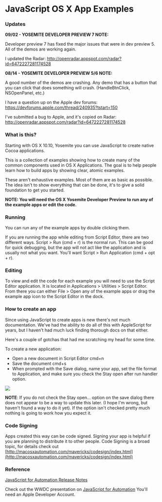 # JavaScript OS X App Examples

### Updates

**09/02 - YOSEMITE DEVELOPER PREVIEW 7 NOTE:**

Developer preview 7 has fixed the major issues that were in dev preview 5. All of
the demos are working again.

I updated the Radar: http://openradar.appspot.com/radar?id=6472227281174528

**08/14 - YOSEMITE DEVELOPER PREVIEW 5/6 NOTE:**

A good number of the demos are crashing. Any demo that has a button that you can click
that does something will crash. (HandleBtnClick, NSOpenPanel, etc.)

I have a question up on the Apple dev forums:
https://devforums.apple.com/thread/240935?tstart=150

I've submitted a bug to Apple, and it's copied on Radar:
http://openradar.appspot.com/radar?id=6472227281174528

### What is this?

Starting with OS X 10.10, Yosemite you can use JavaScript to create native Cocoa
applications.

This is a collection of examples showing how to create many of the common components
used in OS X Applications. The goal is to help people learn how to build apps
by showing clear, atomic examples.

These aren't exhaustive examples. Most of them are as basic as possible. The idea
isn't to show everything that can be done, it's to give a solid foundation to get you started.

**NOTE: You will need the OS X Yosemite Developer Preview to run any of the example
apps or edit the code.**

### Running
You can run any of the example apps by double clicking them.

If you are running the app while editing from Script Editor, there are two different ways.
Script > Run (cmd + r) is the normal run. This can be good for quick debugging, but
the app will not act like the application and is usually not what you want. You'll
want Script > Run Application  (cmd + opt + r).

### Editing
To view and edit the code for each example you will need to use the Script Editor
application. It is located in Applications > Utilities > Script Editor. From there
you can either File > Open any of the example apps or drag the example app icon
to the Script Editor in the dock.

### How to create an app
Since using JavaScript to create apps is new there's not much documentation. We've
had the ability to do all of this with AppleScript for years, but I haven't had
much luck finding thorough docs on that either.

Here's a couple of gotchas that had me scratching my head for some time.

To create a new application:
- Open a new document in Script Editor cmd+n
- Save the document cmd+s
- When prompted with the Save dialog, name your app, set the file format to Application, and
make sure you check the Stay open after run handler option.

![](http://f.cl.ly/items/0h0R390u343T2d0q0723/newapplication.png)

**NOTE**: If you do not check the Stay open... option on the save dialog there does
not appear to be a way to update this later. (I hope I'm wrong, but haven't found a way to do it yet).
If the option isn't checked pretty much nothing is going to work how you expect it.

### Code Signing
Apps created this way can be code signed. Signing your app is helpful if you are
planning to distribute it to other people. Code Signing is a broad topic, for details
check out [http://macosxautomation.com/mavericks/codesign/index.html](http://macosxautomation.com/mavericks/codesign/index.html)

### Reference
[JavaScript for Automation Release Notes](https://developer.apple.com/library/prerelease/mac/releasenotes/interapplicationcommunication/rn-javascriptforautomation/index.html)

Check out the WWDC presentation on [JavaScript for Automation](https://developer.apple.com/videos/wwdc/2014/)
You'll need an Apple Developer Account.
